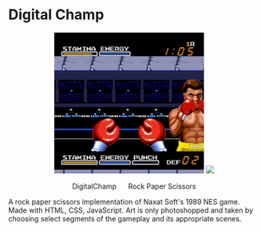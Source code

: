 # Digital Champ

<p float="left" align="center">
  <img src="https://github.com/NTablang/DigitalChamp/blob/main/original.gif" width="300" />
  
  <img src="https://github.com/NTablang/DigitalChamp/blob/main/sample.gif" width="300" /> 
</p>
<p float="left" align="center">
  DigitalChamp&nbsp;&nbsp;&nbsp;&nbsp;&nbsp;&nbsp;Rock Paper Scissors
</p>
A rock paper scissors implementation of Naxat Soft's 1989 NES game. Made with HTML, CSS, JavaScript. 
Art is only photoshopped and taken by choosing select segments of the gameplay and its appropriate scenes.
